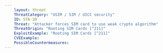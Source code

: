 ```yaml
---
    layout: threat
    ThreatCategory: "USIM / SIM / UICC security"
    ID: STA-20
    Threat: "Attacker forces SIM card to use weak crypto algorithm"
    ThreatOrigin: "Rooting SIM Cards [^211]"
    ExploitExample: "Rooting SIM Cards [^211]"
    CVEExample:
    PossibleCountermeasures:
---
```

